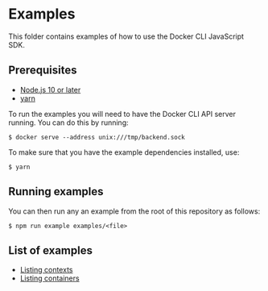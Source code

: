 # Examples

This folder contains examples of how to use the Docker CLI JavaScript SDK.

## Prerequisites

* [Node.js 10 or later](https://nodejs.org/en/download/)
* [yarn](https://yarnpkg.com/getting-started/install)

To run the examples you will need to have the Docker CLI API server running. You
can do this by running:

```console
$ docker serve --address unix:///tmp/backend.sock
```

To make sure that you have the example dependencies installed, use:

```console
$ yarn
```

## Running examples

You can then run any an example from the root of this repository as follows:

```console
$ npm run example examples/<file>
```

## List of examples

* [Listing contexts](./context-ls.ts)
* [Listing containers](./ps.ts)
